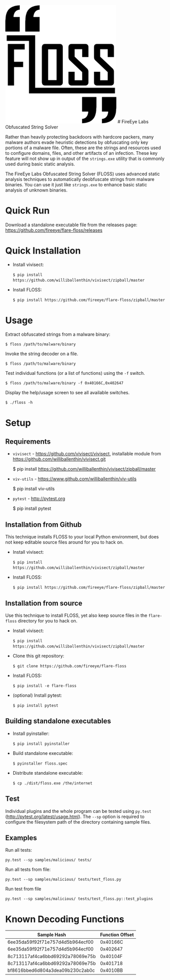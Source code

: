 <img src="resources/logo.png?raw=true " width="350"/>
# FireEye Labs Obfuscated String Solver

Rather than heavily protecting backdoors with hardcore packers, many
malware authors evade heuristic detections by obfuscating only key
portions of a malware file. Often, these are the strings and resources
used to configure domains, files, and other artifacts of an infection.
These key feature will not show up in output of the `strings.exe` utility
that is commonly used during basic static analysis.

The FireEye Labs Obfuscated String Solver (FLOSS) uses advanced
static analysis techniques to automatically deobfuscate strings from
malware binaries. You can use it just like `strings.exe` to enhance
basic static analysis of unknown binaries.

# Quick Run
Download a standalone executable file from the releases page: https://github.com/fireeye/flare-floss/releases

# Quick Installation
- Install vivisect:

    `$ pip install https://github.com/williballenthin/vivisect/zipball/master`

- Install FLOSS:

    `$ pip install https://github.com/fireeye/flare-floss/zipball/master`


# Usage
Extract obfuscated strings from a malware binary:

    $ floss /path/to/malware/binary

Invoke the string decoder on a file.

    $ floss /path/to/malware/binary

Test individual functions (or a list of functions) using the `-f` switch.

    $ floss /path/to/malware/binary -f 0x40166C,0x402647

Display the help/usage screen to see all available switches.

    $ ./floss -h



# Setup
## Requirements
- `vivisect` - https://github.com/vivisect/vivisect, installable module from https://github.com/williballenthin/vivisect.git

    $ pip install https://github.com/williballenthin/vivisect/zipball/master

- `viv-utils` - https://www.github.com/williballenthin/viv-utils

    $ pip install viv-utils

- `pytest` - http://pytest.org

    $ pip install pytest


## Installation from Github
This technique installs FLOSS to your local Python environment,
but does not keep editable source files around for you to hack on.


- Install vivisect:

    `$ pip install https://github.com/williballenthin/vivisect/zipball/master`

- Install FLOSS:

    `$ pip install https://github.com/fireeye/flare-floss/zipball/master`


## Installation from source
Use this technique to install FLOSS, yet also keep source files in
the `flare-floss` directory for you to hack on.

- Install vivisect:

    `$ pip install https://github.com/williballenthin/vivisect/zipball/master`

- Clone this git repository:

    `$ git clone https://github.com/fireeye/flare-floss`

- Install FLOSS:

    `$ pip install -e flare-floss`

- (optional) Install pytest:

    `$ pip install pytest`

## Building standalone executables

- Install pyinstaller:

    `$ pip install pyinstaller`

- Build standalone executable:

    `$ pyinstaller floss.spec`

- Distribute standalone executable:

    `$ cp ./dist/floss.exe /the/internet`


## Test
Individual plugins and the whole program can be tested using `py.test` (http://pytest.org/latest/usage.html).
The `--sp` option is required to configure the filesystem path of the directory containing sample files.

## Examples
Run all tests:

    py.test --sp samples/malicious/ tests/

Run all tests from file:

    py.test --sp samples/malicious/ tests/test_floss.py

Run test from file

    py.test --sp samples/malicious/ tests/test_floss.py::test_plugins

# Known Decoding Functions
| Sample Hash | Function Offset |
| --- | --- |
|6ee35da59f92f71e757d4d5b964ecf00|0x40166C|
|6ee35da59f92f71e757d4d5b964ecf00|0x402647|
|8c713117af4ca6bbd69292a78069e75b|0x40104F|
|8c713117af4ca6bbd69292a78069e75b|0x401718|
|bf8616bbed6d804a3dea09b230c2ab0c|0x4010BB|
